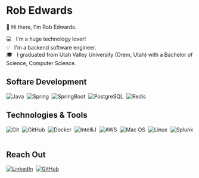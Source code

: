 # Rob Edwards
👋 Hi there, I'm Rob Edwards.

💻 &nbsp; I'm a huge technology lover!\
💡 &nbsp; I'm a backend software engineer.\
🎓 &nbsp; I graduated from Utah Valley University (Orem, Utah) with a Bachelor of Science, Computer Science.

## Softare Development

![Java](https://img.shields.io/badge/Java-black?logo=Java&style=flat-square)&nbsp;
![Spring](https://img.shields.io/badge/Spring-black?logo=SpringBoot&style=flat-square)&nbsp;
![SpringBoot](https://img.shields.io/badge/SpringBoot-black?logo=SpringBoot&style=flat-square)&nbsp;
![PostgreSQL](https://img.shields.io/badge/PostgreSql-black?logo=postgresql&style=flat-square)&nbsp;
![Redis](https://img.shields.io/badge/Redis-black?logo=Redis&style=flat-square)

## Technologies & Tools
![Git](https://img.shields.io/badge/Git-black?style=flat-square&logo=git)&nbsp;
![GitHub](https://img.shields.io/badge/-GitHub-181717?style=flat-square&logo=github)&nbsp;
![Docker](https://img.shields.io/badge/-Docker-black?style=flat-square&logo=docker)&nbsp;
![IntelliJ](https://img.shields.io/badge/-IntelliJ%20IDEA-black?style=flat-square&logo=jetbrains)&nbsp;
![AWS](https://img.shields.io/badge/AWS-black?&logo=Amazon-AWS&logoColor=F90)&nbsp;
![Mac OS](https://img.shields.io/badge/Mac%20OS-black?style=flat-square&logo=mac)&nbsp;
![Linux](https://img.shields.io/badge/Linux-black?style=flat-square&logo=linux)&nbsp;
![Splunk](https://img.shields.io/badge/Splunk-black?style=flat-square&logo=splunk)&nbsp;

## Reach Out
<a href="https://www.linkedin.com/in/rob-edwards-1295321" target="_blank"><img alt="LinkedIn" src="https://img.shields.io/badge/LinkedIn-0077B5?style=flat-square&logo=Linkedin&logoColor=white"></a>&nbsp;
<a href="https://github.com/edwardsre" target="_blank"><img alt="GitHub" src="https://img.shields.io/badge/@edwardsre-black?style=flat-square&logo=GitHub&logoColor=white"></a>

<!---
![Profile Visitors](https://visitor-badge.laobi.icu/badge?page_id=christopher-nash.christopher-nash)
-->

<!--
**edwardsre/edwardsre** is a ✨ _special_ ✨ repository because its `README.md` (this file) appears on your GitHub profile.
-->

